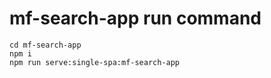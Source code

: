 
# mf-search-app run command

```
cd mf-search-app
npm i
npm run serve:single-spa:mf-search-app
```
